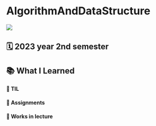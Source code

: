 # AlgorithmAndDataStructure

<img src="https://img.shields.io/badge/Python-3776AB?style=for-the-badge&logo=Python&logoColor=white">

## 🗓 2023 year 2nd semester

## 📚 What I Learned

#### 📝 TIL

#### 📄 Assignments

#### 🔖 Works in lecture
